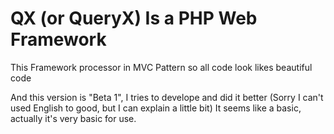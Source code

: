 # QX (or QueryX) Is a PHP Web Framework
This Framework processor in MVC Pattern 
so all code look likes beautiful code

And this version is "Beta 1", I tries to develope and did it better
(Sorry I can't used English to good, but I can explain a little bit)
It seems like a basic, actually it's very basic for use.
